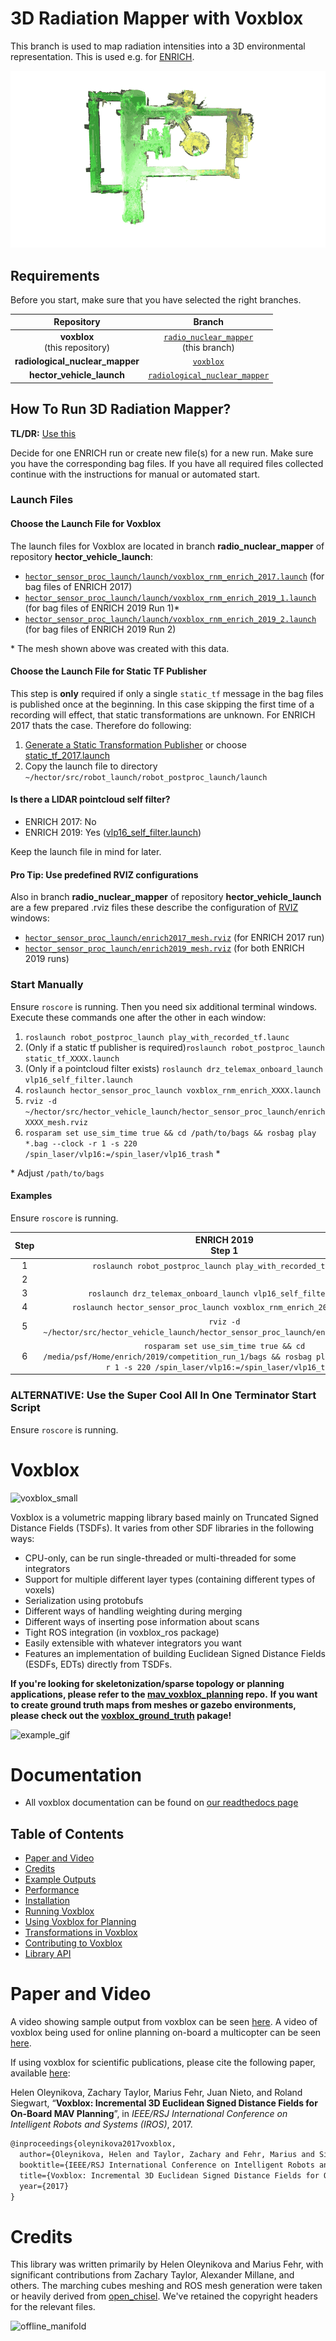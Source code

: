 # 3D Radiation Mapper with Voxblox
This branch is used to map radiation intensities into a 3D environmental representation. This is used e.g. for [ENRICH](https://enrich.european-robotics.eu).

![rnm_example_gif](readme_files/rnm_mesh.gif)

## Requirements
Before you start, make sure that you have selected the right branches.

| Repository | Branch |
|:-:|:-:|
| **voxblox**<br>(this repository) | [`radio_nuclear_mapper`](https://git.sim.informatik.tu-darmstadt.de/hector/hector_voxblox/-/tree/radio_nuclear_mapper)<br>(this branch) |
| **radiological_nuclear_mapper** | [`voxblox`](https://git.sim.informatik.tu-darmstadt.de/hector/hector_enrich/-/tree/voxblox/radiological_nuclear_mapper) |
| **hector_vehicle_launch** | [`radiological_nuclear_mapper`](https://github.com/tu-darmstadt-ros-pkg/hector_vehicle_launch/tree/radiological_nuclear_mapper) |

## How To Run 3D Radiation Mapper?
**TL/DR:** [Use this](https://git.sim.informatik.tu-darmstadt.de/hector/hector_voxblox/-/blob/radio_nuclear_mapper/README.md#alternative-use-the-super-cool-all-in-one-terminator-start-script)

Decide for one ENRICH run or create new file(s) for a new run. Make sure you have the corresponding bag files. If you have all required files collected continue with the instructions for manual or automated start.

### Launch Files

#### Choose the Launch File for Voxblox
The launch files for Voxblox are located in branch **radio_nuclear_mapper** of repository **hector_vehicle_launch**:

- [`hector_sensor_proc_launch/launch/voxblox_rnm_enrich_2017.launch`](https://github.com/tu-darmstadt-ros-pkg/hector_vehicle_launch/blob/radiological_nuclear_mapper/hector_sensor_proc_launch/launch/voxblox_rnm_enrich_2017.launch) (for bag files of ENRICH 2017)
- [`hector_sensor_proc_launch/launch/voxblox_rnm_enrich_2019_1.launch`](https://github.com/tu-darmstadt-ros-pkg/hector_vehicle_launch/blob/radiological_nuclear_mapper/hector_sensor_proc_launch/launch/voxblox_rnm_enrich_2019_1.launch) (for bag files of ENRICH 2019 Run 1)*
- [`hector_sensor_proc_launch/launch/voxblox_rnm_enrich_2019_2.launch`](https://github.com/tu-darmstadt-ros-pkg/hector_vehicle_launch/blob/radiological_nuclear_mapper/hector_sensor_proc_launch/launch/voxblox_rnm_enrich_2019_2.launch) (for bag files of ENRICH 2019 Run 2)

\* The mesh shown above was created with this data.

#### Choose the Launch File for Static TF Publisher
This step is **only** required if only a single `static_tf` message in the bag files is published once at the beginning. In this case skipping the first time of a recording will effect, that static transformations are unknown. For ENRICH 2017 thats the case. Therefore do following:

1. [Generate a Static Transformation Publisher](https://git.sim.informatik.tu-darmstadt.de/hector/hector_enrich/-/blob/voxblox/generate_static_transformation_publisher/README.md) or choose [static_tf_2017.launch](https://git.sim.informatik.tu-darmstadt.de/hector/hector_enrich/-/blob/voxblox/generate_static_transformation_publisher/static_tf_2017.launch)
2. Copy the launch file to directory `~/hector/src/robot_launch/robot_postproc_launch/launch`

#### Is there a LIDAR pointcloud self filter?
- ENRICH 2017: No
- ENRICH 2019: Yes ([vlp16_self_filter.launch](https://git.sim.informatik.tu-darmstadt.de/drz/drz_telemax_launch/-/blob/master/drz_telemax_onboard_launch/launch/lidar_proc/vlp16_self_filter.launch))

Keep the launch file in mind for later.

#### Pro Tip: Use predefined RVIZ configurations
Also in branch **radio_nuclear_mapper** of repository **hector_vehicle_launch** are a few prepared .rviz files these describe the configuration of [RVIZ](http://wiki.ros.org/rviz) windows:

- [`hector_sensor_proc_launch/enrich2017_mesh.rviz`](https://github.com/tu-darmstadt-ros-pkg/hector_vehicle_launch/blob/radiological_nuclear_mapper/hector_sensor_proc_launch/enrich2017_mesh.rviz) (for ENRICH 2017 run)
- [`hector_sensor_proc_launch/enrich2019_mesh.rviz`](https://github.com/tu-darmstadt-ros-pkg/hector_vehicle_launch/blob/radiological_nuclear_mapper/hector_sensor_proc_launch/enrich2019_mesh.rviz) (for both ENRICH 2019 runs)

### Start Manually

Ensure `roscore` is running. Then you need six additional terminal windows. Execute these commands one after the other in each window: 

1. `roslaunch robot_postproc_launch play_with_recorded_tf.launc`
2. (Only if a static tf publisher is required)`roslaunch robot_postproc_launch static_tf_XXXX.launch`
3. (Only if a pointcloud filter exists) `roslaunch drz_telemax_onboard_launch vlp16_self_filter.launch`
4. `roslaunch hector_sensor_proc_launch voxblox_rnm_enrich_XXXX.launch`
5. `rviz -d ~/hector/src/hector_vehicle_launch/hector_sensor_proc_launch/enrichXXXX_mesh.rviz`
6. `rosparam set use_sim_time true && cd /path/to/bags && rosbag play *.bag --clock -r 1 -s 220 /spin_laser/vlp16:=/spin_laser/vlp16_trash` *

\* Adjust `/path/to/bags`

#### Examples
Ensure `roscore` is running.

| Step | ENRICH 2019<br>Step 1 | Enrich 2019<br>Step 2 | ENRICH 2017 |
|:-:|:-:|:-:|:-:|
| 1 | `roslaunch robot_postproc_launch play_with_recorded_tf.launc` | `roslaunch robot_postproc_launch play_with_recorded_tf.launc` | `roslaunch robot_postproc_launch play_with_recorded_tf.launc` |
| 2 |  |  | `roslaunch robot_postproc_launch static_tf_2017.launch` |
| 3 | `roslaunch drz_telemax_onboard_launch vlp16_self_filter.launch` | `roslaunch drz_telemax_onboard_launch vlp16_self_filter.launch` |  |
| 4 | `roslaunch hector_sensor_proc_launch voxblox_rnm_enrich_2019_1.launch` | `roslaunch hector_sensor_proc_launch voxblox_rnm_enrich_2019_2.launch` | `roslaunch hector_sensor_proc_launch voxblox_rnm_enrich_2017.launch` |
| 5 | `rviz -d ~/hector/src/hector_vehicle_launch/hector_sensor_proc_launch/enrich2019_mesh.rviz` | `rviz -d ~/hector/src/hector_vehicle_launch/hector_sensor_proc_launch/enrich2019_mesh.rviz` | `rviz -d ~/hector/src/hector_vehicle_launch/hector_sensor_proc_launch/enrich2017_mesh.rviz` |
| 6 | `rosparam set use_sim_time true && cd /media/psf/Home/enrich/2019/competition_run_1/bags && rosbag play *.bag --clock -r 1 -s 220 /spin_laser/vlp16:=/spin_laser/vlp16_trash` | `rosparam set use_sim_time true && cd /media/psf/Home/enrich/2019/competition_run_1/bags && rosbag play *.bag --clock -r 1 -s 220 /spin_laser/vlp16:=/spin_laser/vlp16_trash` | `rosparam set use_sim_time true && cd /media/psf/Home/enrich/2017/final2/npp && rosbag play *.bag --clock -s 780 /spin_laser/vlp16:=/spin_laser/vlp16_trash` |

### ALTERNATIVE: Use the Super Cool All In One Terminator Start Script

Ensure `roscore` is running.

# Voxblox

![voxblox_small](https://cloud.githubusercontent.com/assets/5616392/15180357/536a8776-1781-11e6-8c1d-f2dfa34b1408.gif)

Voxblox is a volumetric mapping library based mainly on Truncated Signed Distance Fields (TSDFs). It varies from other SDF libraries in the following ways:
 * CPU-only, can be run single-threaded or multi-threaded for some integrators
 * Support for multiple different layer types (containing different types of voxels)
 * Serialization using protobufs
 * Different ways of handling weighting during merging
 * Different ways of inserting pose information about scans
 * Tight ROS integration (in voxblox_ros package)
 * Easily extensible with whatever integrators you want
 * Features an implementation of building Euclidean Signed Distance Fields (ESDFs, EDTs) directly from TSDFs.

**If you're looking for skeletonization/sparse topology or planning applications, please refer to the [mav_voxblox_planning](https://github.com/ethz-asl/mav_voxblox_planning) repo.**
**If you want to create ground truth maps from meshes or gazebo environments, please check out the [voxblox_ground_truth](https://github.com/ethz-asl/voxblox_ground_truth) pakage!**

![example_gif](http://i.imgur.com/2wLztFm.gif)

# Documentation
* All voxblox documentation can be found on [our readthedocs page](https://voxblox.readthedocs.io/en/latest/index.html)

## Table of Contents
* [Paper and Video](#paper-and-video)
* [Credits](#credits)
* [Example Outputs](https://voxblox.readthedocs.io/en/latest/pages/Example-Outputs.html)
* [Performance](https://voxblox.readthedocs.io/en/latest/pages/Performance.html)
* [Installation](https://voxblox.readthedocs.io/en/latest/pages/Installation.html)
* [Running Voxblox](https://voxblox.readthedocs.io/en/latest/pages/Running-Voxblox.html)
* [Using Voxblox for Planning](https://voxblox.readthedocs.io/en/latest/pages/Using-Voxblox-for-Planning.html)
* [Transformations in Voxblox](https://voxblox.readthedocs.io/en/latest/pages/Transformations.html)
* [Contributing to Voxblox](https://voxblox.readthedocs.io/en/latest/pages/Modifying-and-Contributing.html)
* [Library API](https://voxblox.readthedocs.io/en/latest/api/library_root.html)

# Paper and Video
A video showing sample output from voxblox can be seen [here](https://www.youtube.com/watch?v=PlqT5zNsvwM).
A video of voxblox being used for online planning on-board a multicopter can be seen [here](https://youtu.be/lrGSwAPzMOQ).

If using voxblox for scientific publications, please cite the following paper, available [here](http://helenol.github.io/publications/iros_2017_voxblox.pdf):

Helen Oleynikova, Zachary Taylor, Marius Fehr, Juan Nieto, and Roland Siegwart, “**Voxblox: Incremental 3D Euclidean Signed Distance Fields for On-Board MAV Planning**”, in *IEEE/RSJ International Conference on Intelligent Robots and Systems (IROS)*, 2017.

```latex
@inproceedings{oleynikova2017voxblox,
  author={Oleynikova, Helen and Taylor, Zachary and Fehr, Marius and Siegwart, Roland and  Nieto, Juan},
  booktitle={IEEE/RSJ International Conference on Intelligent Robots and Systems (IROS)},
  title={Voxblox: Incremental 3D Euclidean Signed Distance Fields for On-Board MAV Planning},
  year={2017}
}
```

# Credits
This library was written primarily by Helen Oleynikova and Marius Fehr, with significant contributions from Zachary Taylor, Alexander Millane, and others. The marching cubes meshing and ROS mesh generation were taken or heavily derived from [open_chisel](https://github.com/personalrobotics/OpenChisel). We've retained the copyright headers for the relevant files.

![offline_manifold](https://i.imgur.com/pvHhVsL.png)
